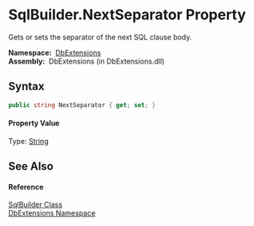 SqlBuilder.NextSeparator Property
=================================
  Gets or sets the separator of the next SQL clause body.

  **Namespace:**  [DbExtensions][1]  
  **Assembly:**  DbExtensions (in DbExtensions.dll)

Syntax
------

```csharp
public string NextSeparator { get; set; }
```

#### Property Value
Type: [String][2]

See Also
--------

#### Reference
[SqlBuilder Class][3]  
[DbExtensions Namespace][1]  

[1]: ../README.md
[2]: http://msdn.microsoft.com/en-us/library/s1wwdcbf
[3]: README.md